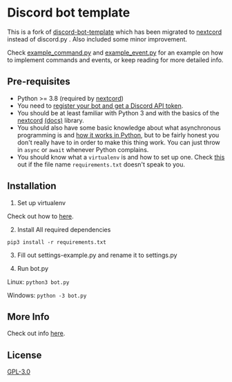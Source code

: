 

# Discord bot template
This is a fork of [discord-bot-template](https://github.com/agubelu/discord-bot-template) which has been migrated to [nextcord](https://github.com/nextcord/nextcord) instead of discord.py . Also included some minor improvement.

Check [example_command.py](https://github.com/gxjakkap/discord-bot-template/blob/master/commands/example_command.py) and [example_event.py](https://github.com/gxjakkap/discord-bot-template/blob/master/events/example_event.py) for an example on how to implement commands and events, or keep reading for more detailed info.

## Pre-requisites
- Python >= 3.8 (required by [nextcord](https://github.com/nextcord/nextcord#:~:text=Python%203.8%20or%20higher%20is%20required))
- You need to [register your bot and get a Discord API token](https://discordapp.com/developers/applications/me).
- You should be at least familiar with Python 3 and with the basics of the [nextcord](https://github.com/nextcord/nextcord) [(docs)](https://nextcord.readthedocs.io/en/latest/) library.
- You should also have some basic knowledge about what asynchronous programming is and [how it works in Python](https://snarky.ca/how-the-heck-does-async-await-work-in-python-3-5/), but to be fairly honest you don't really have to in order to make this thing work. You can just throw in `async` or `await` whenever Python complains.
- You should know what a `virtualenv` is and how to set up one. Check [this](http://docs.python-guide.org/en/latest/dev/virtualenvs/#lower-level-virtualenv) out if the file name `requirements.txt` doesn't speak to you.

## Installation

1. Set up virtualenv

  Check out how to [here](https://docs.python.org/3/library/venv.html).

2. Install All required dependencies

  `pip3 install -r requirements.txt`

3. Fill out settings-example.py and rename it to settings.py

4. Run bot.py

  Linux: `python3 bot.py`

  Windows: `python -3 bot.py`

## More Info

Check out info [here](https://github.com/gxjakkap/discord-bot-template/blob/master/Info.md).

## License
[GPL-3.0](https://github.com/gxjakkap/discord-bot-template/blob/master/LICENSE)

